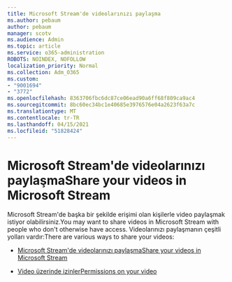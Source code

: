 ```yaml
---
title: Microsoft Stream'de videolarınızı paylaşma
ms.author: pebaum
author: pebaum
manager: scotv
ms.audience: Admin
ms.topic: article
ms.service: o365-administration
ROBOTS: NOINDEX, NOFOLLOW
localization_priority: Normal
ms.collection: Adm_O365
ms.custom:
- "9001694"
- "3772"
ms.openlocfilehash: 8363706fbc6dc87ce06ead90a6ff68f809ca9ac4
ms.sourcegitcommit: 8bc60ec34bc1e40685e3976576e04a2623f63a7c
ms.translationtype: MT
ms.contentlocale: tr-TR
ms.lasthandoff: 04/15/2021
ms.locfileid: "51828424"
---
```

# <a name="share-your-videos-in-microsoft-stream"></a><span data-ttu-id="e11d6-102">Microsoft Stream'de videolarınızı paylaşma</span><span class="sxs-lookup"><span data-stu-id="e11d6-102">Share your videos in Microsoft Stream</span></span>

<span data-ttu-id="e11d6-103">Microsoft Stream'de başka bir şekilde erişimi olan kişilerle video paylaşmak istiyor olabilirsiniz.</span><span class="sxs-lookup"><span data-stu-id="e11d6-103">You may want to share videos in Microsoft Stream with people who don't otherwise have access.</span></span> <span data-ttu-id="e11d6-104">Videolarınızı paylaşmanın çeşitli yolları vardır:</span><span class="sxs-lookup"><span data-stu-id="e11d6-104">There are various ways to share your videos:</span></span>

- [<span data-ttu-id="e11d6-105">Microsoft Stream'de videolarınızı paylaşma</span><span class="sxs-lookup"><span data-stu-id="e11d6-105">Share your videos in Microsoft Stream</span></span>](https://docs.microsoft.com/stream/portal-share-video)

- [<span data-ttu-id="e11d6-106">Video üzerinde izinler</span><span class="sxs-lookup"><span data-stu-id="e11d6-106">Permissions on your video</span></span>](https://docs.microsoft.com/stream/portal-share-video#permissions-on-your-video)
